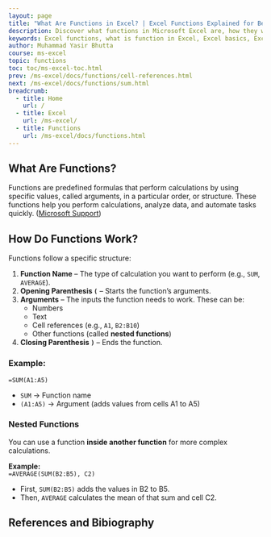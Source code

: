 ```yaml
---
layout: page
title: "What Are Functions in Excel? | Excel Functions Explained for Beginners"
description: Discover what functions in Microsoft Excel are, how they work, and why they’re essential for efficient data analysis. Learn Excel basics with clear examples for beginners..
keywords: Excel functions, what is function in Excel, Excel basics, Excel for beginners, Microsoft Excel tutorial, how to use functions in Excel, Excel formula guide, data analysis in Excel
author: Muhammad Yasir Bhutta
course: ms-excel
topic: functions
toc: toc/ms-excel-toc.html
prev: /ms-excel/docs/functions/cell-references.html
next: /ms-excel/docs/functions/sum.html
breadcrumb:
  - title: Home
    url: /
  - title: Excel
    url: /ms-excel/
  - title: Functions
    url: /ms-excel/docs/functions.html
---
```


## **What Are Functions?**  

Functions are predefined formulas that perform calculations by using specific values, called arguments, in a particular order, or structure. These functions help you perform calculations, analyze data, and automate tasks quickly. ([Microsoft Support][1])

## **How Do Functions Work?**  
Functions follow a specific structure:  

1. **Function Name** – The type of calculation you want to perform (e.g., `SUM`, `AVERAGE`).  
2. **Opening Parenthesis `(`** – Starts the function’s arguments.  
3. **Arguments** – The inputs the function needs to work. These can be:  
   - Numbers  
   - Text  
   - Cell references (e.g., `A1`, `B2:B10`)  
   - Other functions (called **nested functions**)  
4. **Closing Parenthesis `)`** – Ends the function.  

### **Example:**  
`=SUM(A1:A5)`  
- `SUM` → Function name  
- `(A1:A5)` → Argument (adds values from cells A1 to A5)  

### **Nested Functions**  
You can use a function **inside another function** for more complex calculations.  

**Example:**  
`=AVERAGE(SUM(B2:B5), C2)`  
- First, `SUM(B2:B5)` adds the values in B2 to B5.  
- Then, `AVERAGE` calculates the mean of that sum and cell C2.  

## References and Bibiography

[1]: https://support.microsoft.com/en-us/office/using-functions-and-nested-functions-in-excel-formulas-3f4cf298-ded7-4f91-bc80-607533b65f02 "Using functions and nested functions in Excel formulas - Microsoft Support"
